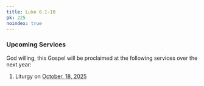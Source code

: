 ```yaml
---
title: Luke 6.1-10
pk: 225
noindex: true
---
```


### Upcoming Services

God willing, this Gospel will be proclaimed at the following services over the next year:


1. Liturgy on [October, 18, 2025](https://orthocal.info/readings/gregorian/2025/10/18/)
